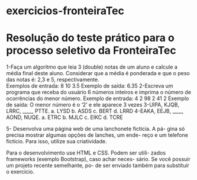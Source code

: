 # exercicios-fronteiraTec
 
<h1>Resolução do teste prático para o processo seletivo da FronteiraTec</h1>
1-Faça um algoritmo que leia 3 (double) notas de um aluno e calcule a
média final deste aluno. Considerar que a média é ponderada e que o peso
das notas é: 2,3 e 5, respectivamente.
<br>Exemplos de entrada: 8 10 3.5
Exemplo de saída: 6.35
2-Escreva um programa que receba do usuário 6 números inteiros e
imprima o número de ocorrências do menor número.
Exemplo de entrada: 4 2 98 2 41 2
Exemplo de saída: O menor número é o ‘2’ e ele aparece 3 vezes
3-UIPA, KJQB, LRRC, ____, PTTE.
a. LYSD
b. ASDS
c. BERT
d. LRRD
4-EAKA, EEJB, ____, AOND, NUQE.
a. ETRC
b. MJLC
c. EIKC
d. TCRE

5- Desenvolva uma página web de uma lanchonete fictícia. A pá-
gina só precisa mostrar algumas opções de lanches, um ende-
reço e um telefone fictício. Para isso, utilize sua criatividade.

Para o desenvolvimento use HTML e CSS. Podem ser utili-
zados frameworks (exemplo Bootstrap), caso achar neces-
sário. Se você possuir um projeto recente semelhante, po-
de ser enviado também para substituir o exercício.

